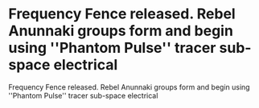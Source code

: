 # Frequency Fence released. Rebel Anunnaki groups form and begin using ''Phantom Pulse'' tracer sub-space electrical

Frequency Fence released. Rebel Anunnaki groups form and begin using ''Phantom Pulse'' tracer sub-space electrical